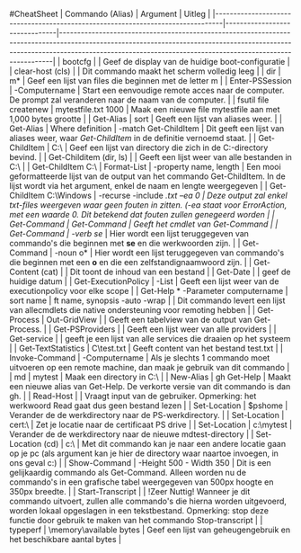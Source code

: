 #CheatSheet
| Commando (Alias)                                                               | Argument                      | Uitleg                                                                                                                                                                                                                                 |
|--------------------------------------------------------------------------------|-------------------------------|----------------------------------------------------------------------------------------------------------------------------------------------------------------------------------------------------------------------------------------|
| bootcfg                                                                        |                               | Geef de display van de huidige boot-configuratie                                                                                                                                                                                       |
| clear-host (cls)                                                               |                               | Dit commando maakt het scherm volledig leeg                                                                                                                                                                                            |
| dir                                                                            | m*                            | Geef een lijst van files die beginnen met de letter m                                                                                                                                                                                  |
| Enter-PSSession                                                                | -Computername <computer>      | Start een eenvoudige remote acces naar de computer. De prompt zal veranderen naar de naam van de computer.                                                                                                                             |
| fsutil file createnew                                                          | mytestfile.txt 1000           | Maak een nieuwe file mytestfile aan met 1,000 bytes grootte                                                                                                                                                                            |
| Get-Alias                                                                      | sort                          | Geeft een lijst van aliases weer.                                                                                                                                                                                                      |
| Get-Alias | Where definition                                                   | -match Get-ChildItem          | Dit geeft een lijst van aliases weer, waar *Get-ChildItem* in de definitie vernoemd staat.                                                                                                                                             |
| Get-ChildItem                                                                  | C:\                           | Geef een lijst van directory die zich in de C:\-directory bevind.                                                                                                                                                                      |
| Get-Childitem (dir, ls)                                                        |                               | Geeft een lijst weer van alle bestanden in C:\                                                                                                                                                                                         |
| Get-ChildItem C:\ | Format-List                                                | -property name, length        | Een mooi geformatteerde lijst van de output van het commando Get-ChildItem. In de lijst wordt via het argument, enkel de naam en lengte weergegeven                                                                                    |
| Get-ChildItem C:\Windows                                                       | -recurse -include *.txt –ea 0 | Deze output zal enkel txt-files weergeven waar geen fouten in zitten. (-ea staat voor ErrorAction, met een waarde 0. Dit betekend dat fouten zullen genegeerd worden                                                                   |
| Get-Command                                                                    | Get-Command                   | Geeft het cmdlet van Get-Command                                                                                                                                                                                                       |
| Get-Command                                                                    | -verb se*                     | Hier wordt een lijst teruggegeven van commando's die beginnen met **se** en die werkwoorden zijn.                                                                                                                                      |
| Get-Command                                                                    | -noun o*                      | Hier wordt een lijst teruggegeven van commando's die beginnen met een **o** en die een zelfstandignaamwoord zijn.                                                                                                                      |
| Get-Content (cat)                                                              |                               | Dit toont de inhoud van een bestand                                                                                                                                                                                                    |
| Get-Date                                                                       |                               | geef de huidige datum                                                                                                                                                                                                                  |
| Get-ExecutionPolicy                                                            | -List                         | Geeft een lijst weer van de executionpolicy voor elke scope                                                                                                                                                                            |
| Get-Help * -Parameter computername | sort name | ft name, synopsis -auto -wrap |                               | Dit commando levert een lijst van allecmdlets die native ondersteuning voor remoting hebben                                                                                                                                            |
| Get-Process | Out-GridView                                                     |                               | Geeft een tabelview van de output van Get-Process.                                                                                                                                                                                     |
| Get-PSProviders                                                                |                               | Geeft een lijst weer van alle providers                                                                                                                                                                                                |
| Get-service                                                                    |                               | geeft je een lijst van alle services die draaien op het systeem                                                                                                                                                                        |
| Get-TextStatistics                                                             | C\test.txt                    | Geeft content van het bestand test.txt                                                                                                                                                                                                 |
| Invoke-Command                                                                 | -Computername <computer>      | Als je slechts 1 commando moet uitvoeren op een remote machine, dan maak je gebruik van dit commando                                                                                                                                   |
| md                                                                             | mytest                        | Maak een directory in C:\                                                                                                                                                                                                              |
| New-Alias                                                                      | gh Get-Help                   | Maakt een nieuwe alias van Get-Help. De verkorte versie van dit commando is dan gh.                                                                                                                                                    |
| Read-Host                                                                      |                               | Vraagt input van de gebruiker. Opmerking: het werkwoord Read gaat dus geen bestand lezen                                                                                                                                               |
| Set-Location                                                                   | $pshome                       | Verander de de werkdirectory naar de PS-werkdirectory.                                                                                                                                                                                 |
| Set-Location                                                                   | cert:\                        | Zet je locatie naar de certificaat PS drive                                                                                                                                                                                            |
| Set-Location                                                                   | c:\mytest                     | Verander de de werkdirectory naar de nieuwe mdtest-directory                                                                                                                                                                           |
| Set-Location (cd)                                                              | c:\                           | Met dit commando kan je naar een andere locatie gaan op je pc (als argument kan je hier de directory waar naartoe invoegen, in ons geval c:\)                                                                                          |
| Show-Command                                                                   | -Height 500 - Width 350       | Dit is een gelijkaardig commando als Get-Command. Alleen worden nu de commando's in een grafische tabel weergegeven van 500px hoogte en 350px breedte.                                                                                 |
| Start-Transcript                                                               |                               | !Zeer Nuttig! Wanneer je dit commando uitvoert, zullen alle commando's die hierna worden uitgevoerd, worden lokaal opgeslagen in een tekstbestand. Opmerking: stop deze functie door gebruik te maken van het commando Stop-transcript |
| typeperf                                                                       | \memory\available bytes       | Geef een lijst van geheugengebruik en het beschikbare aantal bytes                                                                                                                                                                     |
